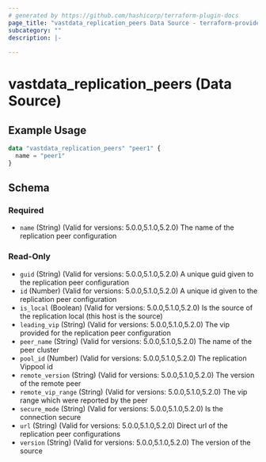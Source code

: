 ```yaml
---
# generated by https://github.com/hashicorp/terraform-plugin-docs
page_title: "vastdata_replication_peers Data Source - terraform-provider-vastdata"
subcategory: ""
description: |-
  
---
```


# vastdata_replication_peers (Data Source)



## Example Usage

```terraform
data "vastdata_replication_peers" "peer1" {
  name = "peer1"
}
```

<!-- schema generated by tfplugindocs -->
## Schema

### Required

- `name` (String) (Valid for versions: 5.0.0,5.1.0,5.2.0) The name of the replication peer configuration

### Read-Only

- `guid` (String) (Valid for versions: 5.0.0,5.1.0,5.2.0) A unique guid given to the  replication peer configuration
- `id` (Number) (Valid for versions: 5.0.0,5.1.0,5.2.0) A unique id given to the replication peer configuration
- `is_local` (Boolean) (Valid for versions: 5.0.0,5.1.0,5.2.0) Is the source of the replication local (this host is the source)
- `leading_vip` (String) (Valid for versions: 5.0.0,5.1.0,5.2.0) The vip provided for the replication peer configuration
- `peer_name` (String) (Valid for versions: 5.0.0,5.1.0,5.2.0) The name of the peer cluster
- `pool_id` (Number) (Valid for versions: 5.0.0,5.1.0,5.2.0) The replication Vippool id
- `remote_version` (String) (Valid for versions: 5.0.0,5.1.0,5.2.0) The version of the remote peer
- `remote_vip_range` (String) (Valid for versions: 5.0.0,5.1.0,5.2.0) The vip range which were reported by the peer
- `secure_mode` (String) (Valid for versions: 5.0.0,5.1.0,5.2.0) Is the connection secure
- `url` (String) (Valid for versions: 5.0.0,5.1.0,5.2.0) Direct url of the replication peer configurations
- `version` (String) (Valid for versions: 5.0.0,5.1.0,5.2.0) The version of the source
